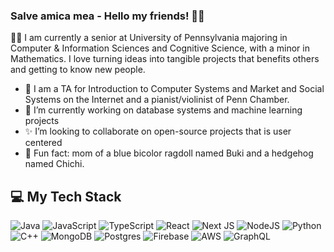 ### Salve amica mea - Hello my friends! 👋🏻

👩‍💻 I am currently a senior at University of Pennsylvania majoring in Computer & Information Sciences and Cognitive Science, with a minor in Mathematics. I love turning ideas into tangible projects that benefits others and getting to know new people.

- 🔭 I am a TA for Introduction to Computer Systems and Market and Social Systems on the Internet and a pianist/violinist of Penn Chamber.
- 💬 I’m currently working on database systems and machine learning projects
- ✨ I’m looking to collaborate on open-source projects that is user centered
- 🦔 Fun fact: mom of a blue bicolor ragdoll named Buki and a hedgehog named Chichi. 

## 💻 My Tech Stack
![Java](https://user-images.githubusercontent.com/25181517/117201156-9a724800-adec-11eb-9a9d-3cd0f67da4bc.png)
![JavaScript](https://img.shields.io/badge/javascript-%23323330.svg?style=for-the-badge&logo=javascript&logoColor=%23F7DF1E) ![TypeScript](https://img.shields.io/badge/typescript-%23007ACC.svg?style=for-the-badge&logo=typescript&logoColor=white) ![React](https://img.shields.io/badge/react-%2320232a.svg?style=for-the-badge&logo=react&logoColor=%2361DAFB) ![Next JS](https://img.shields.io/badge/Next-black?style=for-the-badge&logo=next.js&logoColor=white) ![NodeJS](https://img.shields.io/badge/node.js-6DA55F?style=for-the-badge&logo=node.js&logoColor=white) ![Python](https://img.shields.io/badge/python-3670A0?style=for-the-badge&logo=python&logoColor=ffdd54) ![C++](https://img.shields.io/badge/c++-%2300599C.svg?style=for-the-badge&logo=c%2B%2B&logoColor=white) ![MongoDB](https://img.shields.io/badge/MongoDB-%234ea94b.svg?style=for-the-badge&logo=mongodb&logoColor=white) ![Postgres](https://img.shields.io/badge/postgres-%23316192.svg?style=for-the-badge&logo=postgresql&logoColor=white) ![Firebase](https://img.shields.io/badge/Firebase-039BE5?style=for-the-badge&logo=Firebase&logoColor=white) ![AWS](https://img.shields.io/badge/AWS-%23FF9900.svg?style=for-the-badge&logo=amazon-aws&logoColor=white) ![GraphQL](https://img.shields.io/badge/-GraphQL-E10098?style=for-the-badge&logo=graphql&logoColor=white) 
